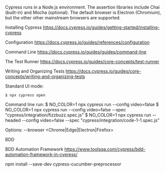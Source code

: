 
Cypress runs in a Node.js environment.  The assertion libraries include
Chai (built-in) and Mocha (optional).  The default browser is Electron
(Chromium), but the other other mainstream browsers are supported.


Installing Cypress
https://docs.cypress.io/guides/getting-started/installing-cypress

Configuration
https://docs.cypress.io/guides/references/configuration

Command Line
https://docs.cypress.io/guides/guides/command-line

The Test Runner
https://docs.cypress.io/guides/core-concepts/test-runner

Writing and Organizing Tests
https://docs.cypress.io/guides/core-concepts/writing-and-organizing-tests

Standard UI mode:

    $ npx cypress open

Command line run:
    $ NO_COLOR=1 npx cypress run --config video=false
    $ NO_COLOR=1 npx cypress run --config video=false --spec "cypress/integration/fizzbuzz.spec.js"
    $ NO_COLOR=1 npx cypress run --headed --config video=false --spec "cypress/integration/code-1-1.spec.js"

  Options:
    --browser <Chrome|Edge|Electron|Firefox>



BDD

BDD Automation Framework
https://www.toolsqa.com/cypress/bdd-automation-framework-in-cypress/

npm install --save-dev cypress-cucumber-preprocessor

